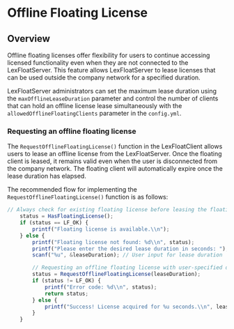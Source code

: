 # Offline Floating License

## Overview

Offline floating licenses offer flexibility for users to continue accessing licensed functionality even when they are not connected to the LexFloatServer. This feature allows LexFloatServer to lease licenses that can be used outside the company network for a specified duration.

LexFloatServer administrators can set the maximum lease duration using the `maxOfflineLeaseDuration` parameter and control the number of clients that can hold an offline license lease simultaneously with the `allowedOfflineFloatingClients` parameter in the `config.yml`.

### **Requesting an offline floating license**

The `RequestOfflineFloatingLicense()` function in the LexFloatClient allows users to lease an offline license from the LexFloatServer. Once the floating client is leased, it remains valid even when the user is disconnected from the company network. The floating client will automatically expire once the lease duration has elapsed.

The recommended flow for implementing the `RequestOfflineFloatingLicense()` function is as follows:

```jsx
// Always check for existing floating license before leasing the floating license
    status = HasFloatingLicense();
    if (status == LF_OK) {
        printf("Floating license is available.\\n");
    } else {
        printf("Floating license not found: %d\\n", status);
        printf("Please enter the desired lease duration in seconds: ");
        scanf("%u", &leaseDuration); // User input for lease duration

        // Requesting an offline floating license with user-specified duration
        status = RequestOfflineFloatingLicense(leaseDuration);
        if (status != LF_OK) {
            printf("Error code: %d\\n", status);
            return status;
        } else {
            printf("Success! License acquired for %u seconds.\\n", leaseDuration);
        }
    }
```
